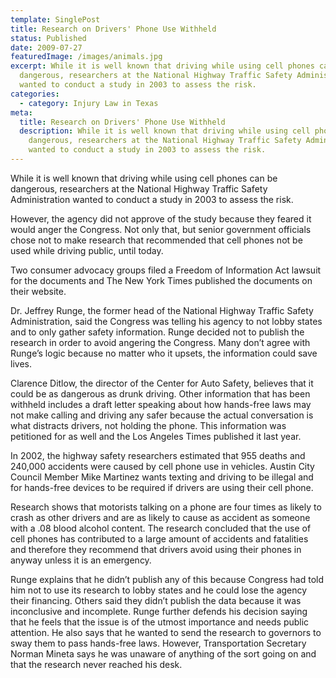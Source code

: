 ```yaml
---
template: SinglePost
title: Research on Drivers' Phone Use Withheld
status: Published
date: 2009-07-27
featuredImage: /images/animals.jpg
excerpt: While it is well known that driving while using cell phones can be
  dangerous, researchers at the National Highway Traffic Safety Administration
  wanted to conduct a study in 2003 to assess the risk.
categories:
  - category: Injury Law in Texas
meta:
  title: Research on Drivers' Phone Use Withheld
  description: While it is well known that driving while using cell phones can be
    dangerous, researchers at the National Highway Traffic Safety Administration
    wanted to conduct a study in 2003 to assess the risk.
---
```

<!--StartFragment-->

While it is well known that driving while using cell phones can be dangerous, researchers at the National Highway Traffic Safety Administration wanted to conduct a study in 2003 to assess the risk.

However, the agency did not approve of the study because they feared it would anger the Congress. Not only that, but senior government officials chose not to make research that recommended that cell phones not be used while driving public, until today.

Two consumer advocacy groups filed a Freedom of Information Act lawsuit for the documents and The New York Times published the documents on their website.

Dr. Jeffrey Runge, the former head of the National Highway Traffic Safety Administration, said the Congress was telling his agency to not lobby states and to only gather safety information. Runge decided not to publish the research in order to avoid angering the Congress. Many don’t agree with Runge’s logic because no matter who it upsets, the information could save lives.

Clarence Ditlow, the director of the Center for Auto Safety, believes that it could be as dangerous as drunk driving. Other information that has been withheld includes a draft letter speaking about how hands-free laws may not make calling and driving any safer because the actual conversation is what distracts drivers, not holding the phone. This information was petitioned for as well and the Los Angeles Times published it last year.

In 2002, the highway safety researchers estimated that 955 deaths and 240,000 accidents were caused by cell phone use in vehicles. Austin City Council Member Mike Martinez wants texting and driving to be illegal and for hands-free devices to be required if drivers are using their cell phone.

Research shows that motorists talking on a phone are four times as likely to crash as other drivers and are as likely to cause as accident as someone with a .08 blood alcohol content. The research concluded that the use of cell phones has contributed to a large amount of accidents and fatalities and therefore they recommend that drivers avoid using their phones in anyway unless it is an emergency.

Runge explains that he didn’t publish any of this because Congress had told him not to use its research to lobby states and he could lose the agency their financing. Others said they didn’t publish the data because it was inconclusive and incomplete. Runge further defends his decision saying that he feels that the issue is of the utmost importance and needs public attention. He also says that he wanted to send the research to governors to sway them to pass hands-free laws. However, Transportation Secretary Norman Mineta says he was unaware of anything of the sort going on and that the research never reached his desk.

<!--EndFragment-->